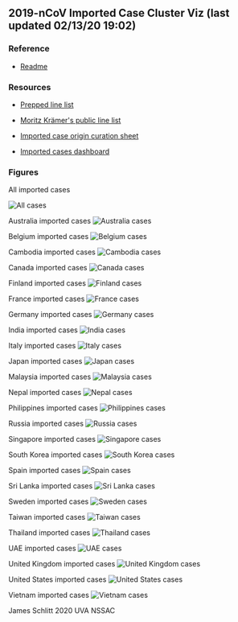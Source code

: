 ## 2019-nCoV Imported Case Cluster Viz (last updated 02/13/20 19:02)


### Reference

* [Readme](https://github.com/SchlittDataSci/SchlittDataSci.github.io/blob/master/README.md)


### Resources

* [Prepped line list](cleaned_line_list.csv)

* [Moritz Krämer's public line list](https://docs.google.com/spreadsheets/d/1itaohdPiAeniCXNlntNztZ_oRvjh0HsGuJXUJWET008/edit#gid=0)

* [Imported case origin curation sheet](https://docs.google.com/spreadsheets/d/1s2j-RmkO8C69HtrELpNMipkG5ftPJqCPEzGRAxIukFY/edit#gid=0)

* [Imported cases dashboard](https://datastudio.google.com/reporting/f6ad0988-f203-45f8-8d18-5d726c1d2d8b)


### Figures

All imported cases

![All cases](figs/All_imported_cases.png)

Australia imported cases
![Australia cases](clusters/Australia_imported_cases.png)

Belgium imported cases
![Belgium cases](clusters/Belgium_imported_cases.png)

Cambodia imported cases
![Cambodia cases](clusters/Cambodia_imported_cases.png)

Canada imported cases
![Canada cases](clusters/Canada_imported_cases.png)

Finland imported cases
![Finland cases](clusters/Finland_imported_cases.png)

France imported cases
![France cases](clusters/France_imported_cases.png)

Germany imported cases
![Germany cases](clusters/Germany_imported_cases.png)

India imported cases
![India cases](clusters/India_imported_cases.png)

Italy imported cases
![Italy cases](clusters/Italy_imported_cases.png)

Japan imported cases
![Japan cases](clusters/Japan_imported_cases.png)

Malaysia imported cases
![Malaysia cases](clusters/Malaysia_imported_cases.png)

Nepal imported cases
![Nepal cases](clusters/Nepal_imported_cases.png)

Philippines imported cases
![Philippines cases](clusters/Philippines_imported_cases.png)

Russia imported cases
![Russia cases](clusters/Russia_imported_cases.png)

Singapore imported cases
![Singapore cases](clusters/Singapore_imported_cases.png)

South Korea imported cases
![South Korea cases](clusters/South_Korea_imported_cases.png)

Spain imported cases
![Spain cases](clusters/Spain_imported_cases.png)

Sri Lanka imported cases
![Sri Lanka cases](clusters/Sri_Lanka_imported_cases.png)

Sweden imported cases
![Sweden cases](clusters/Sweden_imported_cases.png)

Taiwan imported cases
![Taiwan cases](clusters/Taiwan_imported_cases.png)

Thailand imported cases
![Thailand cases](clusters/Thailand_imported_cases.png)

UAE imported cases
![UAE cases](clusters/Uae_imported_cases.png)

United Kingdom imported cases
![United Kingdom cases](clusters/United_Kingdom_imported_cases.png)

United States imported cases
![United States cases](clusters/United_States_imported_cases.png)

Vietnam imported cases
![Vietnam cases](clusters/Vietnam_imported_cases.png)


James Schlitt 2020 UVA NSSAC